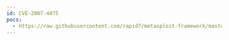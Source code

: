 ```yaml
---
id: CVE-2007-4475
pocs:
  - https://raw.githubusercontent.com/rapid7/metasploit-framework/master/modules/exploits/windows/browser/sapgui_saveviewtosessionfile.rb
---
```

